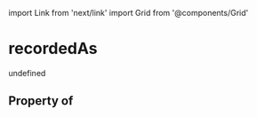 import Link from 'next/link'
import Grid from '@components/Grid'

# recordedAs

undefined

## Property of



